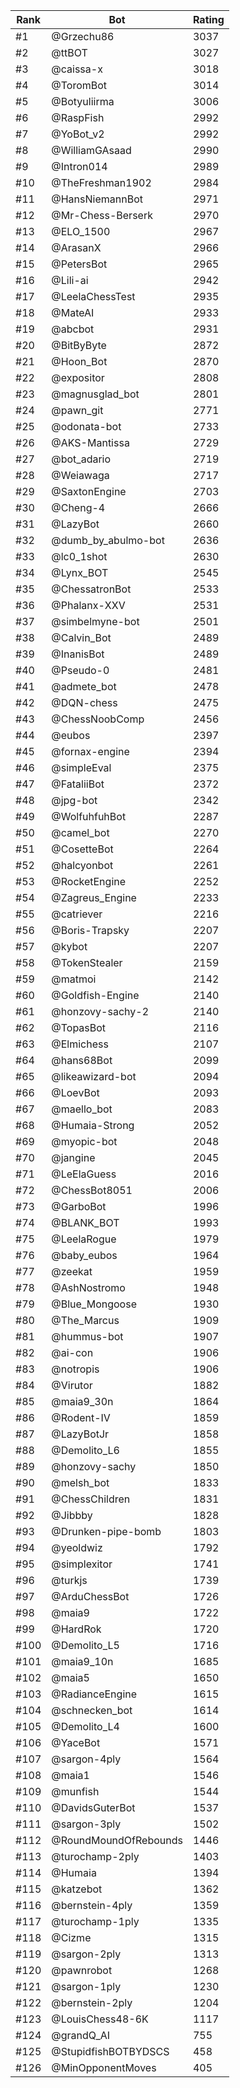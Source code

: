 Rank|Bot|Rating
---|---|---
#1|@Grzechu86|3037
#2|@ttBOT|3027
#3|@caissa-x|3018
#4|@ToromBot|3014
#5|@Botyuliirma|3006
#6|@RaspFish|2992
#7|@YoBot_v2|2992
#8|@WilliamGAsaad|2990
#9|@Intron014|2989
#10|@TheFreshman1902|2984
#11|@HansNiemannBot|2971
#12|@Mr-Chess-Berserk|2970
#13|@ELO_1500|2967
#14|@ArasanX|2966
#15|@PetersBot|2965
#16|@Lili-ai|2942
#17|@LeelaChessTest|2935
#18|@MateAI|2933
#19|@abcbot|2931
#20|@BitByByte|2872
#21|@Hoon_Bot|2870
#22|@expositor|2808
#23|@magnusglad_bot|2801
#24|@pawn_git|2771
#25|@odonata-bot|2733
#26|@AKS-Mantissa|2729
#27|@bot_adario|2719
#28|@Weiawaga|2717
#29|@SaxtonEngine|2703
#30|@Cheng-4|2666
#31|@LazyBot|2660
#32|@dumb_by_abulmo-bot|2636
#33|@lc0_1shot|2630
#34|@Lynx_BOT|2545
#35|@ChessatronBot|2533
#36|@Phalanx-XXV|2531
#37|@simbelmyne-bot|2501
#38|@Calvin_Bot|2489
#39|@InanisBot|2489
#40|@Pseudo-0|2481
#41|@admete_bot|2478
#42|@DQN-chess|2475
#43|@ChessNoobComp|2456
#44|@eubos|2397
#45|@fornax-engine|2394
#46|@simpleEval|2375
#47|@FataliiBot|2372
#48|@jpg-bot|2342
#49|@WolfuhfuhBot|2287
#50|@camel_bot|2270
#51|@CosetteBot|2264
#52|@halcyonbot|2261
#53|@RocketEngine|2252
#54|@Zagreus_Engine|2233
#55|@catriever|2216
#56|@Boris-Trapsky|2207
#57|@kybot|2207
#58|@TokenStealer|2159
#59|@matmoi|2142
#60|@Goldfish-Engine|2140
#61|@honzovy-sachy-2|2140
#62|@TopasBot|2116
#63|@Elmichess|2107
#64|@hans68Bot|2099
#65|@likeawizard-bot|2094
#66|@LoevBot|2093
#67|@maello_bot|2083
#68|@Humaia-Strong|2052
#69|@myopic-bot|2048
#70|@jangine|2045
#71|@LeElaGuess|2016
#72|@ChessBot8051|2006
#73|@GarboBot|1996
#74|@BLANK_BOT|1993
#75|@LeelaRogue|1979
#76|@baby_eubos|1964
#77|@zeekat|1959
#78|@AshNostromo|1948
#79|@Blue_Mongoose|1930
#80|@The_Marcus|1909
#81|@hummus-bot|1907
#82|@ai-con|1906
#83|@notropis|1906
#84|@Virutor|1882
#85|@maia9_30n|1864
#86|@Rodent-IV|1859
#87|@LazyBotJr|1858
#88|@Demolito_L6|1855
#89|@honzovy-sachy|1850
#90|@melsh_bot|1833
#91|@ChessChildren|1831
#92|@Jibbby|1828
#93|@Drunken-pipe-bomb|1803
#94|@yeoldwiz|1792
#95|@simplexitor|1741
#96|@turkjs|1739
#97|@ArduChessBot|1726
#98|@maia9|1722
#99|@HardRok|1720
#100|@Demolito_L5|1716
#101|@maia9_10n|1685
#102|@maia5|1650
#103|@RadianceEngine|1615
#104|@schnecken_bot|1614
#105|@Demolito_L4|1600
#106|@YaceBot|1571
#107|@sargon-4ply|1564
#108|@maia1|1546
#109|@munfish|1544
#110|@DavidsGuterBot|1537
#111|@sargon-3ply|1502
#112|@RoundMoundOfRebounds|1446
#113|@turochamp-2ply|1403
#114|@Humaia|1394
#115|@katzebot|1362
#116|@bernstein-4ply|1359
#117|@turochamp-1ply|1335
#118|@Cizme|1315
#119|@sargon-2ply|1313
#120|@pawnrobot|1268
#121|@sargon-1ply|1230
#122|@bernstein-2ply|1204
#123|@LouisChess48-6K|1117
#124|@grandQ_AI|755
#125|@StupidfishBOTBYDSCS|458
#126|@MinOpponentMoves|405
